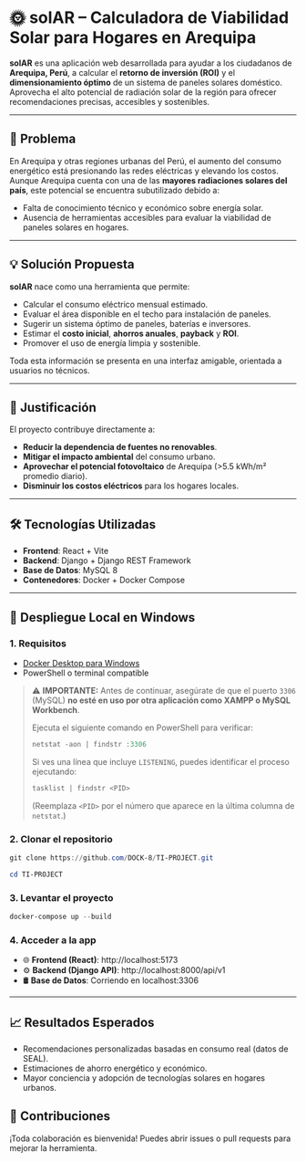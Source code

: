 # 🌞 solAR – Calculadora de Viabilidad Solar para Hogares en Arequipa

**solAR** es una aplicación web desarrollada para ayudar a los ciudadanos de **Arequipa, Perú**, a calcular el **retorno de inversión (ROI)** y el **dimensionamiento óptimo** de un sistema de paneles solares doméstico. Aprovecha el alto potencial de radiación solar de la región para ofrecer recomendaciones precisas, accesibles y sostenibles.

---

## 📌 Problema

En Arequipa y otras regiones urbanas del Perú, el aumento del consumo energético está presionando las redes eléctricas y elevando los costos. Aunque Arequipa cuenta con una de las **mayores radiaciones solares del país**, este potencial se encuentra subutilizado debido a:

- Falta de conocimiento técnico y económico sobre energía solar.
- Ausencia de herramientas accesibles para evaluar la viabilidad de paneles solares en hogares.

---

## 💡 Solución Propuesta

**solAR** nace como una herramienta que permite:

- Calcular el consumo eléctrico mensual estimado.
- Evaluar el área disponible en el techo para instalación de paneles.
- Sugerir un sistema óptimo de paneles, baterías e inversores.
- Estimar el **costo inicial**, **ahorros anuales**, **payback** y **ROI**.
- Promover el uso de energía limpia y sostenible.

Toda esta información se presenta en una interfaz amigable, orientada a usuarios no técnicos.

---

## 🌱 Justificación

El proyecto contribuye directamente a:

- **Reducir la dependencia de fuentes no renovables**.
- **Mitigar el impacto ambiental** del consumo urbano.
- **Aprovechar el potencial fotovoltaico** de Arequipa (>5.5 kWh/m² promedio diario).
- **Disminuir los costos eléctricos** para los hogares locales.

---

## 🛠️ Tecnologías Utilizadas

- **Frontend**: React + Vite
- **Backend**: Django + Django REST Framework
- **Base de Datos**: MySQL 8
- **Contenedores**: Docker + Docker Compose

---

## 🚀 Despliegue Local en Windows

### 1. Requisitos

- [Docker Desktop para Windows](https://www.docker.com/products/docker-desktop/)
- PowerShell o terminal compatible


> ⚠️ **IMPORTANTE:** Antes de continuar, asegúrate de que el puerto `3306` (MySQL) **no esté en uso por otra aplicación como XAMPP o MySQL Workbench**.
>
> Ejecuta el siguiente comando en PowerShell para verificar:
>
> ```powershell
> netstat -aon | findstr :3306
> ```
>
> Si ves una línea que incluye `LISTENING`, puedes identificar el proceso ejecutando:
>
> ```powershell
> tasklist | findstr <PID>
> ```
>
> (Reemplaza `<PID>` por el número que aparece en la última columna de `netstat`.)


### 2. Clonar el repositorio

```powershell
git clone https://github.com/DOCK-8/TI-PROJECT.git
```

```powershell
cd TI-PROJECT
```

### 3. Levantar el proyecto
```powershell
docker-compose up --build
```

### 4. Acceder a la app

- 🌐 **Frontend (React)**: http://localhost:5173
- ⚙️ **Backend (Django API)**: http://localhost:8000/api/v1
- 🛢️ **Base de Datos**: Corriendo en localhost:3306

---

## 📈 Resultados Esperados

- Recomendaciones personalizadas basadas en consumo real (datos de SEAL).
- Estimaciones de ahorro energético y económico.
- Mayor conciencia y adopción de tecnologías solares en hogares urbanos.

## 🤝 Contribuciones
¡Toda colaboración es bienvenida! Puedes abrir issues o pull requests para mejorar la herramienta.
